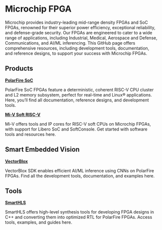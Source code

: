 # Microchip FPGA

Microchip provides industry-leading mid-range density FPGAs and SoC FPGAs, renowned for their superior power efficiency, exceptional reliability, and defense-grade security. Our FPGAs are engineered to cater to a wide range of applications, including Industrial, Medical, Aerospace and Defense, Communications, and AI/ML inferencing. This GitHub page offers comprehensive resources, including development tools, documentation, and reference designs, to support your success with Microchip FPGAs.

## Products

[**PolarFire SoC**](https://github.com/polarfire-soc)

PolarFire SoC FPGAs feature a deterministic, coherent RISC-V CPU cluster and L2 memory subsystem, perfect for real-time and Linux® applications. Here, you’ll find all documentation, reference designs, and development tools.

[**Mi-V Soft RISC-V**](https://github.com/Mi-V-Soft-RISC-V)

Mi-V offers tools and IP cores for RISC-V soft CPUs on Microchip FPGAs, with support for Libero SoC and SoftConsole. Get started with software tools and resources here.

## Smart Embedded Vision

[**VectorBlox**](https://github.com/Microchip-Vectorblox)

VectorBlox SDK enables efficient AI/ML inference using CNNs on PolarFire FPGAs. Find all the development tools, documentation, and examples here.

## Tools

[**SmartHLS**](https://github.com/MicrochipTech/fpga-hls-examples)

SmartHLS offers high-level synthesis tools for developing FPGA designs in C++ and converting them into optimized RTL for PolarFire FPGAs. Access tools, examples, and guides here.

